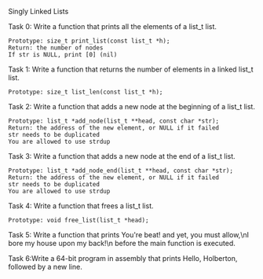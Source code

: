 Singly Linked Lists

Task 0: Write a function that prints all the elements of a list_t list.

    Prototype: size_t print_list(const list_t *h);
    Return: the number of nodes
    If str is NULL, print [0] (nil)

Task 1: Write a function that returns the number of elements in a linked list_t list.

    Prototype: size_t list_len(const list_t *h);

Task 2: Write a function that adds a new node at the beginning of a list_t list.

    Prototype: list_t *add_node(list_t **head, const char *str);
    Return: the address of the new element, or NULL if it failed
    str needs to be duplicated
    You are allowed to use strdup

Task 3: Write a function that adds a new node at the end of a list_t list.

    Prototype: list_t *add_node_end(list_t **head, const char *str);
    Return: the address of the new element, or NULL if it failed
    str needs to be duplicated
    You are allowed to use strdup


Task 4: Write a function that frees a list_t list.

    Prototype: void free_list(list_t *head);


Task 5: Write a function that prints You're beat! and yet, you must allow,\nI bore my house upon my back!\n before the main function is executed.

Task 6:Write a 64-bit program in assembly that prints Hello, Holberton, followed by a new line.
